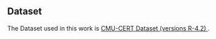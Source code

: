 
## Dataset
The Dataset used in this work is [CMU-CERT Dataset (versions R-4.2) ](https://resources.sei.cmu.edu/library/asset-view.cfm?assetid=508099).


